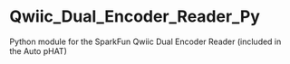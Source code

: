 # Qwiic_Dual_Encoder_Reader_Py
Python module for the SparkFun Qwiic Dual Encoder Reader (included in the Auto pHAT)
